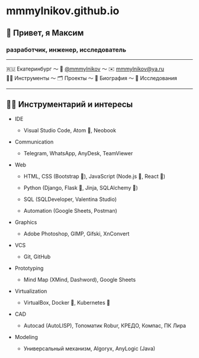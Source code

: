 # mmmylnikov.github.io

## 👋 Привет, я Максим
### разработчик, инженер, исследователь 

***

🇷🇺 Екатеринбург ～ 💬 [@mmmylnikov](https://t.me/MMMylnikov)  ～ ✉️ [mmmylnikov@ya.ru](mailto:mmmylnikov@ya.ru)  
👨‍💻 Инструменты ～ 🗂 Проекты ～ 💼 Биография ～ 🔬 Исследования

***

## 👨‍💻 Инструментарий и интересы

- IDE

  - Visual Studio Code, Atom 🔖, Neobook

- Сommunication

  - Telegram, WhatsApp, AnyDesk, TeamViewer

- Web

  - HTML, CSS (Bootstrap 🔖), JavaScript (Node.js 🔖, React 🔖)

  - Python (Django, Flask 🔖, Jinja, SQLAlchemy 🔖)

  - SQL (SQLDeveloper, Valentina Studio)

  - Automation (Google Sheets, Postman)

- Graphics

  - Adobe Photoshop, GIMP, Gifski, XnConvert

- VCS

  - Git, GitHub

- Prototyping

  - Mind Map (XMind, Dashword), Google Sheets

- Virtualization

  - VirtualBox, Docker 🔖, Kubernetes 🔖

- CAD

  - Autocad (AutoLISP), Топоматик Robur, КРЕДО, Компас, ПК Лира

- Modeling

  - Универсальный механизм, Algoryx, AnyLogic (Java)